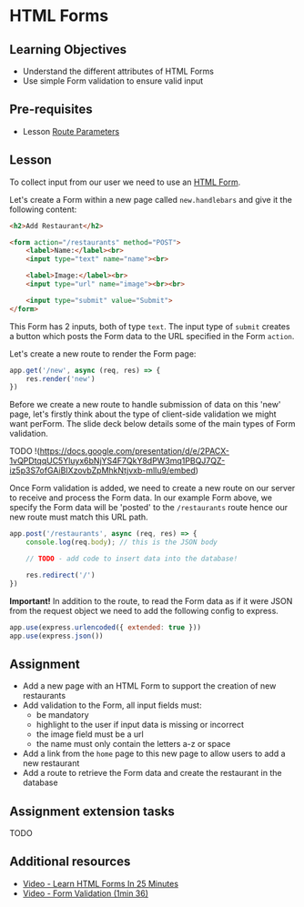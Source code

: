 # HTML Forms

## Learning Objectives
* Understand the different attributes of HTML Forms
* Use simple Form validation to ensure valid input

## Pre-requisites
* Lesson [Route Parameters](/curriculum/Bootcamp/Unit-3-APIs_and_Dynamic_Content/0.3.6_Route_Parameters.md)

## Lesson
To collect input from our user we need to use an [HTML Form](https://www.w3schools.com/html/html_Forms.asp). 

Let's create a Form within a new page called `new.handlebars` and give it the following content:

```html
<h2>Add Restaurant</h2>

<form action="/restaurants" method="POST">
    <label>Name:</label><br>
    <input type="text" name="name"><br>

    <label>Image:</label><br>
    <input type="url" name="image"><br><br>

    <input type="submit" value="Submit">
</form>
```

This Form has 2 inputs, both of type `text`. The input type of `submit` creates a button which posts the Form data to the URL specified in the Form `action`. 

Let's create a new route to render the Form page:
```javascript
app.get('/new', async (req, res) => {
    res.render('new')
})
```

Before we create a new route to handle submission of data on this 'new' page, let's firstly think about the type of client-side validation we might want perForm. The slide deck below details some of the main types of Form validation.

TODO
!(https://docs.google.com/presentation/d/e/2PACX-1vQPDtqqUC5Yluyx6bNjYS4F7QkY8dPW3mq1PBQJ7QZ-iz5p3S7ofGAiBIXzovbZpMhkNtjvxb-mlIu9/embed)

Once Form validation is added, we need to create a new route on our server to receive and process the Form data. In our example Form above, we specify the Form data will be 'posted' to the `/restaurants` route hence our new route must match this URL path.

```javascript
app.post('/restaurants', async (req, res) => {
    console.log(req.body); // this is the JSON body

    // TODO - add code to insert data into the database!

    res.redirect('/')
})
```

<strong>Important!</strong> In addition to the route, to read the Form data as if it were JSON from the request object we need to add the following config to express.

```javascript
app.use(express.urlencoded({ extended: true }))
app.use(express.json())
```

## Assignment
* Add a new page with an HTML Form to support the creation of new restaurants
* Add validation to the Form, all input fields must:
     * be mandatory 
     * highlight to the user if input data is missing or incorrect
     * the image field must be a url
     * the name must only contain the letters a-z or space
* Add a link from the `home` page to this new page to allow users to add a new restaurant
* Add a route to retrieve the Form data and create the restaurant in the database

## Assignment extension tasks
TODO

## Additional resources
  * [Video - Learn HTML Forms In 25 Minutes](https://www.youtube.com/watch?v=fNcJuPIZ2WE)
  * [Video - Form Validation (1min 36)](https://www.youtube.com/watch?v=MppB5jaKyZ4)

